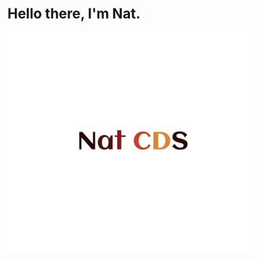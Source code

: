 # Hello there, I'm Nat.

<span align="center">
  <img src="https://raw.githubusercontent.com/natcds/natcds/aa3ec1ac1bb4b5f713c8507e9f4b066e380c742f/Vanilla-1s-280px.svg" alt="Natália C." />
</span>
